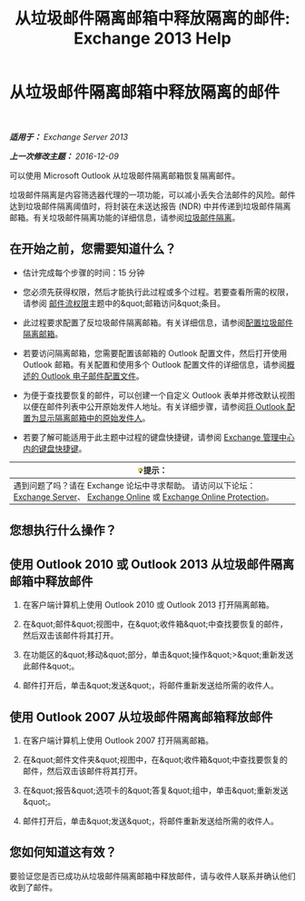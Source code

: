 ﻿---
title: '从垃圾邮件隔离邮箱中释放隔离的邮件: Exchange 2013 Help'
TOCTitle: 从垃圾邮件隔离邮箱中释放隔离的邮件
ms:assetid: 7a86bfde-f868-4689-bdec-5f01e52b510d
ms:mtpsurl: https://technet.microsoft.com/zh-cn/library/Aa998920(v=EXCHG.150)
ms:contentKeyID: 50490975
ms.date: 05/21/2018
mtps_version: v=EXCHG.150
ms.translationtype: MT
---

# 从垃圾邮件隔离邮箱中释放隔离的邮件

 

_**适用于：** Exchange Server 2013_

_**上一次修改主题：** 2016-12-09_

可以使用 Microsoft Outlook 从垃圾邮件隔离邮箱恢复隔离邮件。

垃圾邮件隔离是内容筛选器代理的一项功能，可以减小丢失合法邮件的风险。邮件达到垃圾邮件隔离阈值时，将封装在未送达报告 (NDR) 中并传递到垃圾邮件隔离邮箱。有关垃圾邮件隔离功能的详细信息，请参阅[垃圾邮件隔离](spam-quarantine-exchange-2013-help.md)。

## 在开始之前，您需要知道什么？

  - 估计完成每个步骤的时间：15 分钟

  - 您必须先获得权限，然后才能执行此过程或多个过程。若要查看所需的权限，请参阅 [邮件流权限](mail-flow-permissions-exchange-2013-help.md)主题中的\&quot;邮箱访问\&quot;条目。

  - 此过程要求配置了反垃圾邮件隔离邮箱。有关详细信息，请参阅[配置垃圾邮件隔离邮箱](configure-a-spam-quarantine-mailbox-exchange-2013-help.md)。

  - 若要访问隔离邮箱，您需要配置该邮箱的 Outlook 配置文件，然后打开使用 Outlook 邮箱。有关配置和使用多个 Outlook 配置文件的详细信息，请参阅[概述的 Outlook 电子邮件配置文件](https://go.microsoft.com/fwlink/p/?linkid=178975)。

  - 为便于查找要恢复的邮件，可以创建一个自定义 Outlook 表单并修改默认视图以便在邮件列表中公开原始发件人地址。有关详细步骤，请参阅[将 Outlook 配置为显示隔离邮箱中的原始发件人](configure-outlook-to-show-the-original-sender-in-the-quarantine-mailbox-exchange-2013-help.md)。

  - 若要了解可能适用于此主题中过程的键盘快捷键，请参阅 [Exchange 管理中心内的键盘快捷键](keyboard-shortcuts-in-the-exchange-admin-center-exchange-online-protection-help.md)。

<table>
<thead>
<tr class="header">
<th><img src="images/Bb124558.tip(EXCHG.150).gif" title="提示" alt="提示" />提示：</th>
</tr>
</thead>
<tbody>
<tr class="odd">
<td>遇到问题了吗？请在 Exchange 论坛中寻求帮助。 请访问以下论坛：<a href="https://go.microsoft.com/fwlink/p/?linkid=60612">Exchange Server</a>、 <a href="https://go.microsoft.com/fwlink/p/?linkid=267542">Exchange Online</a> 或 <a href="https://go.microsoft.com/fwlink/p/?linkid=285351">Exchange Online Protection</a>。</td>
</tr>
</tbody>
</table>


## 您想执行什么操作？

## 使用 Outlook 2010 或 Outlook 2013 从垃圾邮件隔离邮箱中释放邮件

1.  在客户端计算机上使用 Outlook 2010 或 Outlook 2013 打开隔离邮箱。

2.  在\&quot;邮件\&quot;视图中，在\&quot;收件箱\&quot;中查找要恢复的邮件，然后双击该邮件将其打开。

3.  在功能区的\&quot;移动\&quot;部分，单击\&quot;操作\&quot;\>\&quot;重新发送此邮件\&quot;。

4.  邮件打开后，单击\&quot;发送\&quot;，将邮件重新发送给所需的收件人。

## 使用 Outlook 2007 从垃圾邮件隔离邮箱释放邮件

1.  在客户端计算机上使用 Outlook 2007 打开隔离邮箱。

2.  在\&quot;邮件文件夹\&quot;视图中，在\&quot;收件箱\&quot;中查找要恢复的邮件，然后双击该邮件将其打开。

3.  在\&quot;报告\&quot;选项卡的\&quot;答复\&quot;组中，单击\&quot;重新发送\&quot;。

4.  邮件打开后，单击\&quot;发送\&quot;，将邮件重新发送给所需的收件人。

## 您如何知道这有效？

要验证您是否已成功从垃圾邮件隔离邮箱中释放邮件，请与收件人联系并确认他们收到了邮件。

